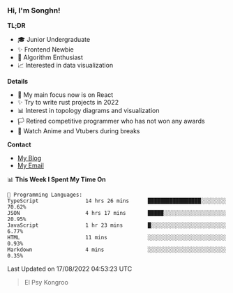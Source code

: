 ### Hi, I'm Songhn!

**TL;DR**

- 🎓 Junior Undergraduate
- ✨ Frontend Newbie
- 🎈 Algorithm Enthusiast
- 📈 Interested in data visualization

**Details**

- 🎯 My main focus now is on React
- ✨ Try to write rust projects in 2022
- 📊 Interest in topology diagrams and visualization
- 🏳️ Retired competitive programmer who has not won any awards
- 🍵 Watch Anime and Vtubers during breaks

**Contact**
- [My Blog](https://blog.songhn.com)
- [My Email](mailto:songhn233@gmail.com)

<!--START_SECTION:waka-->
📊 **This Week I Spent My Time On** 

```text
💬 Programming Languages: 
TypeScript               14 hrs 26 mins      █████████████████░░░░░░░░   70.62% 
JSON                     4 hrs 17 mins       █████░░░░░░░░░░░░░░░░░░░░   20.95% 
JavaScript               1 hr 23 mins        █░░░░░░░░░░░░░░░░░░░░░░░░   6.77% 
HTML                     11 mins             ░░░░░░░░░░░░░░░░░░░░░░░░░   0.93% 
Markdown                 4 mins              ░░░░░░░░░░░░░░░░░░░░░░░░░   0.35%

```


 Last Updated on 17/08/2022 04:53:23 UTC
<!--END_SECTION:waka-->

> El Psy Kongroo
